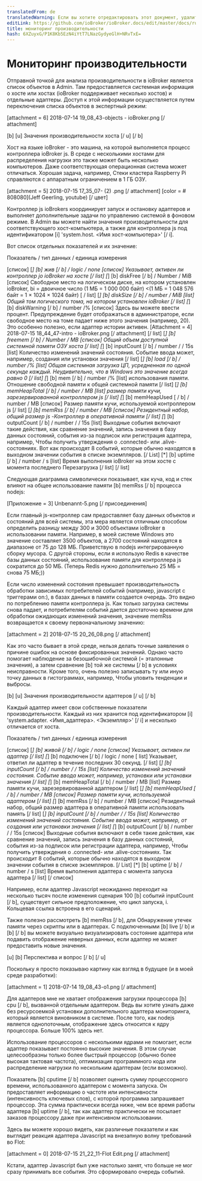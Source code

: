 ```yaml
---
translatedFrom: de
translatedWarning: Если вы хотите отредактировать этот документ, удалите поле «translationFrom», в противном случае этот документ будет снова автоматически переведен
editLink: https://github.com/ioBroker/ioBroker.docs/edit/master/docs/ru/lib/performance/Performancemonitoring-mit-Systemdatenpunkten.md
title: мониторинг производительности
hash: 6XZuyxG/P1K8Kb5EzN4iYtT7LNazGydyeGlH+NRvTxE=
---
```

# Мониторинг производительности
Отправной точкой для анализа производительности в ioBroker является список объектов в Admin. Там предоставляется системная информация о хосте или хостах (ioBroker поддерживает несколько хостов) и отдельные адаптеры. Доступ к этой информации осуществляется путем переключения списка объектов в экспертный режим:

[attachment = 6] 2018-07-14 19_08_43-objects - ioBroker.png [/ attachment]

[b] [u] Значения производительности хоста [/ u] [/ b]

Хост на языке ioBroker - это машина, на которой выполняется процесс контроллера ioBroker js. В среде с несколькими хостами для распределения нагрузки это также может быть несколько компьютеров. Даже соответствующая операционная система может отличаться. Хорошая задача, например, Стеки кластера Raspberry Pi справляются с аппаратным ограничением в 1 ГБ ОЗУ.

[attachment = 5] 2018-07-15 17_35_07- (2) .png [/ attachment] [color = # 808080](Jeff Geerling, youtube) [/ цвет]

Контроллер js ioBrokers координирует запуск и остановку адаптеров и выполняет дополнительные задачи по управлению системой в фоновом режиме. В Admin вы можете найти значения производительности для соответствующего хост-компьютера, а также для контроллера js под идентификатором [i] 'system.host. <Имя хост-компьютера>' [/ i].

Вот список отдельных показателей и их значение:

Показатель / тип данных / единица измерения

[список] [*] [b] жив [/ b] / logic / none [список] Указывает, активен ли контроллер jo ioBroker на хосте [/ list] [*] [b] diskFree [/ b] / Number / MiB [список] Свободное место на логическом диске, на котором установлен ioBroker, bi = двоичное число (1 МБ = 1 000 000 байт) <(1 МБ = 1 048 576 байт = 1 × 1024 × 1024 байт) [ / list] [*] [b] diskSize [/ b] / number / MiB [list] Общий том логического тома, на котором установлен ioBroker [/ list] [*] [b] diskWarning [/ b] / number /% [список] Здесь вы можете ввести процент. Предупреждение будет отображаться в администраторе, если свободное место на томе падает ниже этого значения (например, 20). Это особенно полезно, если адаптер истории активен. [Attachment = 4] 2018-07-15 18_44_47-intro - ioBroker.png [/ attachment] [/ list] [*] [b] freemem [/ b] / Number / MB [список] Общий объем доступной системной памяти ОЗУ хоста [/ list] [*] [b] inputCount [/ b] / number / / 15s [list] Количество изменений значений состояния. Событие ввода может, например, создания или установки значения [/ list] [*] [b] load [/ b] / number /% [list] Общая системная загрузка ЦП, усредненная по одной секунде каждый. Неудивительно, что в Windows это значение всегда равно 0 [/ list] [*] [b] mem [/ b] / number /% [list] использования памяти. Отношение свободной памяти к общей системной памяти [/ list] [*] [b] memHeapTotal [/ b] / number / MB [list] размер памяти кучи, зарезервированной контроллером js [/ list] [*] [b] memHeapUsed [ / b] / number / MB [список] Размер памяти кучи, используемой контроллером js [/ list] [*] [b] memRss [/ b] / number / MB [список] Резидентный набор, общий размер js -Контроллер в оперативной памяти [/ list] [*] [b] outputCount [/ b] / number / / 15s [list] Выходные события включают такие действия, как сравнение значений, запись значения в базу данных состояний, события из-за подписок или регистрация адаптера, например, Чтобы получить утверждения о .connected- или .alive-состояниях. Вот как происходят 8 событий, которые обычно находятся в выходном значении события в списке экземпляров. [/ List] [*] [b] uptime [/ b] / number / s [list] Время выполнения ioBroker на этом хосте с момента последнего Перезагрузка [/ list] [/ list]

Следующая диаграмма символически показывает, как куча, код и стек влияют на общее использование памяти [b] memRss [/ b] процесса nodejs:

[Приложение = 3] Unbenannt-5.png [/ присоединения]

Если главный js-контроллер сам предоставляет базу данных объектов и состояний для всей системы, эта мера является отличным способом определить разницу между 300 и 3000 объектами ioBroker в использовании памяти. Например, в моей системе Windows это значение составляет 3500 объектов, а 2700 состояний находятся в диапазоне от 75 до 128 МБ. Приветствую в nodejs интегрированную сборку мусора. С другой стороны, если я использую Redis в качестве базы данных состояний, использование памяти для контроллера js сократится до 50 МБ. (Теперь Redis нужно дополнительно 25 МБ = снова 75 МБ;))

Если число изменений состояния превышает производительность обработки зависимых потребителей событий (например, javascript с триггерами on:), в базах данных в памяти создается очередь. Это видно по потреблению памяти контроллера js. Как только загрузка системы снова падает, и потребителям событий дается достаточно времени для обработки ожидающих изменений значения, значение memRss возвращается к своему первоначальному значению:

[attachment = 2] 2018-07-15 20_26_08.png [/ attachment]

Как это часто бывает в этой среде, нельзя делать точные заявления о причине ошибок на основе фиксированных значений. Однако часто помогает наблюдение за безошибочной системой (= эталонные значения), а затем сравнение [b] той же системы [/ b] в условиях неисправности. Кроме того, очень полезно записывать ту или иную точку данных в гистограммах, например, Чтобы уловить тенденции и выбросы.

[b] [u] Значения производительности адаптеров [/ u] [/ b]

Каждый адаптер имеет свои собственные показатели производительности. Каждый из них хранится под идентификатором [i] 'system.adapter. <Имя_адаптера>. <Экземпляр>' [/ i] и несколько отличается от хоста.

Показатель / тип данных / единица измерения

[список] [*] [b] живой [/ b] / logic / none [список] Указывает, активен ли адаптер [/ list] [*] [b] подключен [/ b] / logic / none [ list] Указывает, ответил ли адаптер в течение последних 30 секунд. [/ list] [*] [b] inputCount [/ b] / number / / 15s [list] Количество изменений значений состояния. Событие ввода может, например, установки или установки значения [/ list] [*] [b] memHeapTotal [/ b] / number / MB [list] Размер памяти кучи, зарезервированной адаптером [/ list] [*] [b] memHeapUsed [ / b] / number / MB [список] Размер памяти кучи, используемой адаптером [/ list] [*] [b] memRss [/ b] / number / MB [список] Резидентный набор, общий размер адаптера в оперативной памяти использовать память [/ list] [*] [b] inputCount [/ b] / number / / 15s [list] Количество изменений значений состояния. Событие ввода может, например, от создания или установки значения [/ list] [*] [b] outputCount [/ b] / number / / 15s [список] Выходные события включают в себя такие действия, как сравнение значений, запись значения в базу данных состояний, события из-за подписок или регистрации адаптера, например, Чтобы получить утверждения о .connected- или .alive-состояниях. Так происходит 8 событий, которые обычно находятся в выходном значении события в списке экземпляров. [/ List] [*] [b] uptime [/ b] / number / s [list] Время выполнения адаптера с момента запуска адаптера [/ list] [/ список]

Например, если адаптер Javascript неожиданно переходит на несколько тысяч после изменения сценария 100 [b] событий inputCount [/ b], существует сильное предположение, что цикл запуска, i. Кольцевая ссылка встроена в его сценарий.

Также полезно рассмотреть [b] memRss [/ b], для Обнаружение утечек памяти через скрипты или в адаптерах. С подключенными [b] live [/ b] и [b] [/ b] вы можете визуально визуализировать состояние адаптера или подавить отображение неверных данных, если адаптер не может предоставить новые значения.

[u] [b] Перспектива и вопрос [/ b] [/ u]

Поскольку я просто показываю картину как взгляд в будущее (и в моей среде разработки):

[attachment = 1] 2018-07-14 19_08_43-o1.png [/ attachment]

Для адаптеров мне не хватает отображения загрузки процессора [b] cpu [/ b], вызванной отдельным адаптером. Ведь вы хотите узнать даже без ресурсоемкой установки дополнительного адаптера мониторинга, который является виновником в системе. После того, как nodejs является однопоточным, отображение здесь относится к ядру процессора. Больше 100% здесь нет.

Использование процессоров с несколькими ядрами не помогает, если адаптер показывает постоянно высокие значения. В этом случае целесообразны только более быстрый процессор (обычно более высокая тактовая частота), оптимизация программного кода или распределение нагрузки по нескольким адаптерам (если возможно).

Показатель [b] cputime [/ b] позволяет оценить сумму процессорного времени, использованного адаптером с момента запуска. Он предоставляет информацию о частоте или интенсивности (интенсивность ключевых слов), с которой программа запрашивает процессор. Эта сумма практически всегда ниже, чем все время работы адаптера [b] uptime [/ b], так как адаптер практически не посылает заказов процессору даже при интенсивном использовании.

Здесь вы можете хорошо видеть, как различные показатели и как выглядит реакция адаптера Javascript на внезапную волну требований во Flot:

[attachment = 0] 2018-07-15 21_22_11-Flot Edit.png [/ attachment]

Кстати, адаптер Javascript был уже настолько занят, что больше не мог сразу принимать все события. Это сформировало очередь событий.